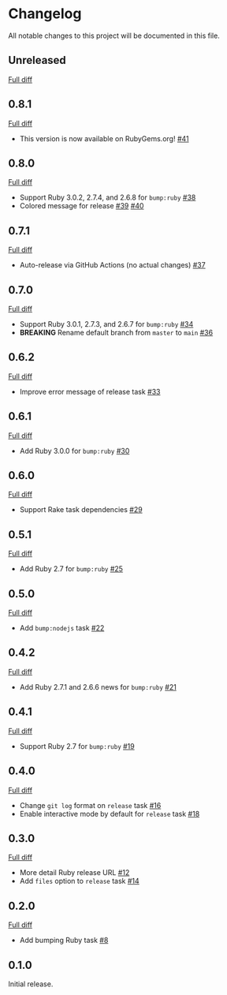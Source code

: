 # Changelog

All notable changes to this project will be documented in this file.

## Unreleased

[Full diff](/0.8.1...HEAD)

## 0.8.1

[Full diff](https://github.com/ybiquitous/aufgaben/compare/0.8.0...0.8.1)

- This version is now available on RubyGems.org! [#41](https://github.com/ybiquitous/aufgaben/pull/41)

## 0.8.0

[Full diff](https://github.com/ybiquitous/aufgaben/compare/0.7.1...0.8.0)

- Support Ruby 3.0.2, 2.7.4, and 2.6.8 for `bump:ruby` [#38](https://github.com/ybiquitous/aufgaben/pull/38)
- Colored message for release [#39](https://github.com/ybiquitous/aufgaben/pull/39) [#40](https://github.com/ybiquitous/aufgaben/pull/40)

## 0.7.1

[Full diff](https://github.com/ybiquitous/aufgaben/compare/0.7.0...0.7.1)

- Auto-release via GitHub Actions (no actual changes) [#37](https://github.com/ybiquitous/aufgaben/pull/37)

## 0.7.0

[Full diff](https://github.com/ybiquitous/aufgaben/compare/0.6.2...0.7.0)

- Support Ruby 3.0.1, 2.7.3, and 2.6.7 for `bump:ruby` [#34](https://github.com/ybiquitous/aufgaben/pull/34)
- **BREAKING** Rename default branch from `master` to `main` [#36](https://github.com/ybiquitous/aufgaben/pull/36)

## 0.6.2

[Full diff](https://github.com/ybiquitous/aufgaben/compare/0.6.1...0.6.2)

- Improve error message of release task [#33](https://github.com/ybiquitous/aufgaben/pull/33)

## 0.6.1

[Full diff](https://github.com/ybiquitous/aufgaben/compare/0.6.0...0.6.1)

- Add Ruby 3.0.0 for `bump:ruby` [#30](https://github.com/ybiquitous/aufgaben/pull/30)

## 0.6.0

[Full diff](https://github.com/ybiquitous/aufgaben/compare/0.5.1...0.6.0)

- Support Rake task dependencies [#29](https://github.com/ybiquitous/aufgaben/pull/29)

## 0.5.1

[Full diff](https://github.com/ybiquitous/aufgaben/compare/0.5.0...0.5.1)

- Add Ruby 2.7 for `bump:ruby` [#25](https://github.com/ybiquitous/aufgaben/pull/25)

## 0.5.0

[Full diff](https://github.com/ybiquitous/aufgaben/compare/0.4.2...0.5.0)

- Add `bump:nodejs` task [#22](https://github.com/ybiquitous/aufgaben/pull/22)

## 0.4.2

[Full diff](https://github.com/ybiquitous/aufgaben/compare/0.4.1...0.4.2)

- Add Ruby 2.7.1 and 2.6.6 news for `bump:ruby` [#21](https://github.com/ybiquitous/aufgaben/pull/21)

## 0.4.1

[Full diff](https://github.com/ybiquitous/aufgaben/compare/0.4.0...0.4.1)

- Support Ruby 2.7 for `bump:ruby` [#19](https://github.com/ybiquitous/aufgaben/pull/19)

## 0.4.0

[Full diff](https://github.com/ybiquitous/aufgaben/compare/0.3.0...0.4.0)

- Change `git log` format on `release` task [#16](https://github.com/ybiquitous/aufgaben/pull/16)
- Enable interactive mode by default for `release` task [#18](https://github.com/ybiquitous/aufgaben/pull/18)

## 0.3.0

[Full diff](https://github.com/ybiquitous/aufgaben/compare/0.2.0...0.3.0)

- More detail Ruby release URL [#12](https://github.com/ybiquitous/aufgaben/pull/12)
- Add `files` option to `release` task [#14](https://github.com/ybiquitous/aufgaben/pull/14)

## 0.2.0

[Full diff](https://github.com/ybiquitous/aufgaben/compare/0.1.0...0.2.0)

- Add bumping Ruby task [#8](https://github.com/ybiquitous/aufgaben/pull/8)

## 0.1.0

Initial release.
